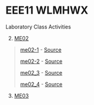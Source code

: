 # EEE11 WLMHWX
Laboratory Class Activities

2. [ME02](me02)
>[me02-1](me02/README.md#me02_1) - [Source](me02/me02_1.c)
>
>[me02-2](me02/README.md#me02_2) - [Source](me02/me02_2.c)
>
>[me02_3](me02/README.md#me02_3) - [Source](me02/me02_3.c)
>
>[me02_4](me02/README.md#me02_4) - [Source](me02/me02_4.c)

3. [ME03](me03)

